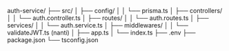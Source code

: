auth-service/
├── src/
│   ├── config/
│   │   └── prisma.ts
│   ├── controllers/
│   │   └── auth.controller.ts
│   ├── routes/
│   │   └── auth.routes.ts
│   ├── services/
│   │   └── auth.service.ts
│   ├── middlewares/
│   │   └── validateJWT.ts (nanti)
│   ├── app.ts
│   └── index.ts
├── .env
├── package.json
└── tsconfig.json